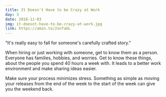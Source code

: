 ```yaml
---
title: It Doesn't Have to be Crazy at Work
day: 3
date: 2018-11-03
img: it-doesnt-have-to-be-crazy-at-work.jpg
link: https://amzn.to/2snfaUL
---
```



"It's really easy to fall for someone's carefully crafted story."


When hiring or just working with someone, get to know them as a person. Everyone has families, hobbies, and worries. Get to know these things, about the people you spend 40 hours a week with. It leads to a better work environment and make sharing ideas easier.

Make sure your process minimizes stress. Something as simple as moving your releases from the end of the week to the start of the week can give you the weekend back.

